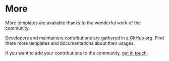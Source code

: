 # More

More templates are available thanks to the wonderful work of the community.

Developers and maintainers contributions are gathered in a [GitHub org](https://github.com/deckgo-community). Find there more templates and documentations about their usages.

If you want to add your contributions to the community, [get in touch](/misc/contact).
